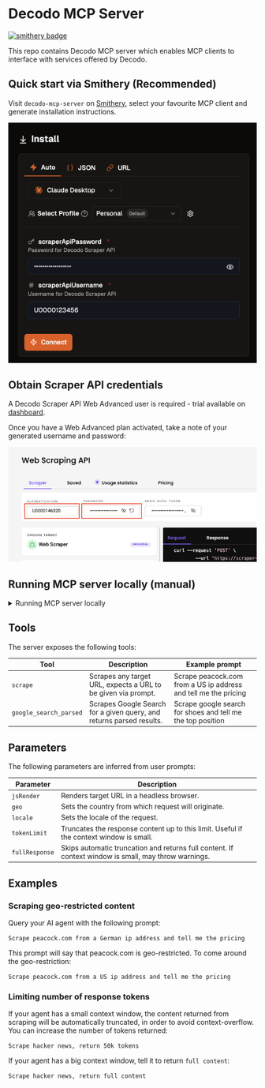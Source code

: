 # Decodo MCP Server

[![smithery badge](https://smithery.ai/badge/@Decodo/decodo-mcp-server)](https://smithery.ai/server/@Decodo/decodo-mcp-server)

This repo contains Decodo MCP server which enables MCP clients to interface with services offered by
Decodo.

## Quick start via Smithery (Recommended)

Visit `decodo-mcp-server` on [Smithery](https://smithery.ai/server/@Decodo/decodo-mcp-server),
select your favourite MCP client and generate installation instructions.

![Smithery interface](img/smithery.png 'Smithery UI')

## Obtain Scraper API credentials

A Decodo Scraper API Web Advanced user is required - trial available on
[dashboard](https://dashboard.decodo.com/).

Once you have a Web Advanced plan activated, take a note of your generated username and password:

![Decodo dashboard](img/auth.png 'Decodo dashboard')

## Running MCP server locally (manual)

<details>

<summary>Running MCP server locally</summary>

### Prerequisites:

- Node.js >= `18.0`
- An MCP client - popular choices are [Claude Desktop](https://claude.ai/download) and
  [Cursor](https://www.cursor.com/)

2. Clone this repo and run:

```
npm install
npm run build
```

3. Take a note of your build location:

```
cd build/
pwd
```

Adding `index.js` to the end of this directory, your build file location will look something like
this:

```
/Users/your.user/projects/decodo-mcp/build/index.js
```

4. Update your MCP client with server information:

### Claude Desktop

[Follow the guide here](https://modelcontextprotocol.io/quickstart/user) to find the setup file,
then update `claude_desktop_config.json` to look like this:

```
{
  "mcpServers": {
    "decodo-mcp": {
      "command": "node",
      "args": ["/Users/your.user/projects/decodo-mcp/build/index.js"],
      "env": {
        "SCRAPER_API_USERNAME": "your_username",
        "SCRAPER_API_PASSWORD": "your_password"
      }
    }
  }
}

```

### Cursor

See
[Cursor documentation](https://docs.cursor.com/context/model-context-protocol#installing-mcp-servers)
for how to install.

</details>

## Tools

The server exposes the following tools:

| Tool                   | Description                                                          | Example prompt                                                  |
| ---------------------- | -------------------------------------------------------------------- | --------------------------------------------------------------- |
| `scrape`               | Scrapes any target URL, expects a URL to be given via prompt.        | Scrape peacock.com from a US ip address and tell me the pricing |
| `google_search_parsed` | Scrapes Google Search for a given query, and returns parsed results. | Scrape google search for shoes and tell me the top position     |

## Parameters

The following parameters are inferred from user prompts:

| Parameter      | Description                                                                                          |
| -------------- | ---------------------------------------------------------------------------------------------------- |
| `jsRender`     | Renders target URL in a headless browser.                                                            |
| `geo`          | Sets the country from which request will originate.                                                  |
| `locale`       | Sets the locale of the request.                                                                      |
| `tokenLimit`   | Truncates the response content up to this limit. Useful if the context window is small.              |
| `fullResponse` | Skips automatic truncation and returns full content. If context window is small, may throw warnings. |

## Examples

### Scraping geo-restricted content

Query your AI agent with the following prompt:

```
Scrape peacock.com from a German ip address and tell me the pricing
```

This prompt will say that peacock.com is geo-restricted. To come around the geo-restriction:

```
Scrape peacock.com from a US ip address and tell me the pricing
```

### Limiting number of response tokens

If your agent has a small context window, the content returned from scraping will be automatically
truncated, in order to avoid context-overflow. You can increase the number of tokens returned:

```
Scrape hacker news, return 50k tokens
```

If your agent has a big context window, tell it to return `full content`:

```
Scrape hacker news, return full content
```
